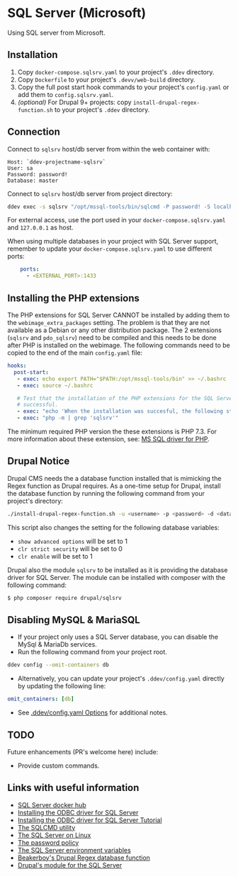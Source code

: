# SQL Server (Microsoft)

Using SQL server from Microsoft.

## Installation

1. Copy `docker-compose.sqlsrv.yaml` to your project's `.ddev` directory.
2. Copy `Dockerfile` to your project's `.devv/web-build` directory.
3. Copy the full post start hook commands to your project's `config.yaml` or add them to `config.sqlsrv.yaml`.
4. *(optional)* For Drupal 9+ projects: copy `install-drupal-regex-function.sh` to your project's `.ddev` directory.

## Connection

Connect to `sqlsrv` host/db server from within the web container with:

```
Host: `ddev-projectname-sqlsrv`
User: sa
Password: password!
Database: master
```

Connect to `sqlsrv` host/db server from project directory:

```bash
ddev exec -s sqlsrv "/opt/mssql-tools/bin/sqlcmd -P password! -S localhost -U sa -d master"
```

For external access, use the port used in your `docker-compose.sqlsrv.yaml` and `127.0.0.1` as host.

When using multiple databases in your project with SQL Server support, remember to update your `docker-compose.sqlsrv.yaml` to use different ports:

```yaml
    ports:
      - <EXTERNAL_PORT>:1433
```

## Installing the PHP extensions

The PHP extensions for SQL Server CANNOT be installed by adding them to the `webimage_extra_packages` setting. The problem is that they are not available as a Debian or any other distribution package. The 2 extensions (`sqlsrv` and `pdo_sqlsrv`) need to be compiled and this needs to be done after PHP is installed on the webimage. The following commands need to be copied to the end of the main `config.yaml` file:

```yaml
hooks:
  post-start:
   - exec: echo export PATH="$PATH:/opt/mssql-tools/bin" >> ~/.bashrc
   - exec: source ~/.bashrc

   # Test that the installation of the PHP extensions for the SQL Server were
   # successful.
   - exec: "echo 'When the installation was succesful, the following strings: \"pdo_sqlsrv\" and \"sqlsrv\" should appear. Each on its own line.'"
   - exec: "php -m | grep 'sqlsrv'"
```

The minimum required PHP version the these extensions is PHP 7.3. For more information about these extension, see: [MS SQL driver for PHP](https://github.com/microsoft/msphpsql).


## Drupal Notice

Drupal CMS needs the a database function installed that is mimicking the Regex function as Drupal requires. As a one-time setup for Drupal, install the database function by running the following command from your project's directory:

```bash
./install-drupal-regex-function.sh -u <username> -p <password> -d <database>
```

This script also changes the setting for the following database variables:
* `show advanced options` will be set to 1
* `clr strict security` will be set to 0
* `clr enable` will be set to 1

Drupal also the module `sqlsrv` to be installed as it is providing the database driver for SQL Server. The module can be installed with composer with the following command:

```bash
$ php composer require drupal/sqlsrv
```

## Disabling MySQL & MariaSQL

* If your project only uses a SQL Server database, you can disable the MySql & MariaDb services.
* Run the following command from your project root.

```bash
ddev config --omit-containers db
```

* Alternatively, you can update your project's `.ddev/config.yaml` directly by updating the following line:

```yaml
omit_containers: [db]
```

* See [.ddev/config.yaml Options](https://ddev.readthedocs.io/en/stable/users/extend/config_yaml/) for additional notes.

## TODO

Future enhancements (PR's welcome here) include:

* Provide custom commands.

## Links with useful information

* [SQL Server docker hub](https://hub.docker.com/_/microsoft-mssql-server)
* [Installing the ODBC driver for SQL Server](https://docs.microsoft.com/en-us/sql/connect/odbc/linux-mac/installing-the-microsoft-odbc-driver-for-sql-server?view=sql-server-ver15)
* [Installing the ODBC driver for SQL Server Tutorial](https://docs.microsoft.com/en-us/sql/connect/php/installation-tutorial-linux-mac?view=sql-server-ver15)
* [The SQLCMD utility](https://docs.microsoft.com/en-us/sql/tools/sqlcmd-utility?view=sql-server-ver15)
* [The SQL Server on Linux](https://docs.microsoft.com/en-us/sql/linux/sql-server-linux-overview?view=sql-server-ver15)
* [The password policy](https://docs.microsoft.com/en-us/sql/relational-databases/security/password-policy?view=sql-server-ver15)
* [The SQL Server environment variables](https://docs.microsoft.com/en-us/sql/linux/sql-server-linux-configure-environment-variables?view=sql-server-ver15)
* [Beakerboy's Drupal Regex database function](https://github.com/Beakerboy/drupal-sqlsrv-regex)
* [Drupal's module for the SQL Server](https://www.drupal.org/project/sqlsrv)
